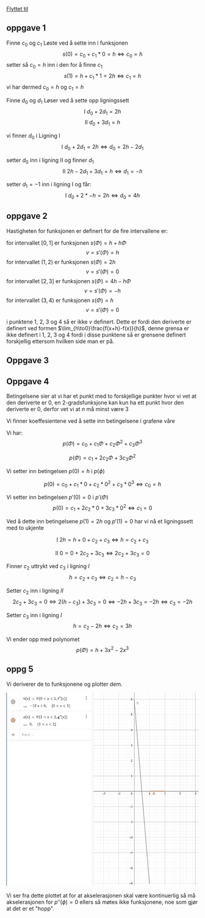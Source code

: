 [Flyttet til](file:///home/kristian/skolearbeidUiA/matte/prosjektoppgave-kalkulus/prosjektOppgave.md)
## oppgave 1

Finne $c_0$ og $c_1$
Løste ved å sette inn i funksjonen
$$
s(0)=c_0+c_1*0=h \Leftrightarrow c_0 = h
$$
setter så $c_0=h$ inn i den for å finne $c_1$
$$
s(1)=h+c_1*1=2h \Leftrightarrow c_1=h
$$
vi har dermed $c_0=h$ og $c_1=h$

Finne $d_0$ og $d_1$
Løser ved å sette opp ligningssett
$$
\text{I } d_0+2d_1=2h
$$
$$
\text{II } d_0+3d_1=h
$$

vi finner $d_0$ i Ligning I
$$
\text{I } d_0+2d_1=2h \Leftrightarrow d_0=2h-2d_1
$$

setter $d_0$ inn i ligning II og finner $d_1$
$$
\text{II } 2h-2d_1+3d_1=h \Leftrightarrow d_1=-h
$$

setter $d_1=-1$ inn i ligning I og får:
$$
\text{I } d_0+2*-h=2h \Leftrightarrow d_0 = 4h
$$

## oppgave 2

Hastigheten for funksjonen er definert for de fire intervallene er:

for intervallet $[0,1]$ er funksjonen $s(\Phi)=h+h\Phi$
$$
v=s'(\Phi)=h
$$
for intervallet $(1,2)$ er funksjonen $s(\Phi)=2h$
$$
v=s'(\Phi)=0
$$
for intervallet $[2,3]$ er funksjonen $s(\Phi)=4h-h\Phi$
$$
v=s'(\Phi)=-h
$$
for intervallet $(3,4)$ er funksjonen $s(\Phi)=h$
$$
v=s'(\Phi)=0
$$

i punktene 1, 2, 3 og 4 så er ikke $v$ definert. Dette er fordi den deriverte er definert ved formen $\lim_{h\to0}\frac{f(x+h)-f(x)}{h}$, denne grensa er ikke definert i 1, 2, 3 og 4 fordi i disse punktene så er grensene definert forskjellig ettersom hvilken side man er på.

## Oppgave 3

## Oppgave 4

Betingelsene sier at vi har et punkt med to forskjellige punkter hvor vi vet at den deriverte er $0$, en 2-gradsfunksjone kan kun ha ett punkt hvor den deriverte er $0$, derfor vet vi at $n$ må minst være $3$

Vi finner koeffesientene ved å sette inn betingelsene i grafene våre

Vi har:
$$
p(\Phi) = c_0 + c_1\Phi + c_2\Phi^2 + c_3\Phi^3
$$

$$
p(\Phi) = c_1 + 2c_2\Phi + 3c_3\Phi^2
$$

Vi setter inn betingelsen $p(0)=h$ i $p(\phi)$

$$
p(0) = c_0 + c_1*0 + c_2*0^2 + c_3*0^3 \Leftrightarrow c_0 = h
$$

Vi setter inn betingelsen $p'(0)=0$ i $p'(\Phi)$
$$
p(0) = c_1 + 2c_2*0 + 3c_3*0^2 \Leftrightarrow c_1 = 0
$$

Ved å dette inn betingelsene $p(1)=2h$ og $p'(1)=0$ har vi nå et ligningssett med to ukjente

$$
\text{I } 2h = h + 0 + c_2 + c_3 \Leftrightarrow h = c_2 + c_3
$$

$$
\text{II } 0 = 0 + 2c_2 + 3c_3 \Leftrightarrow 2c_2 + 3c_3 = 0
$$

Finner $c_2$ uttrykt ved $c_3$ i ligning $I$
$$
h = c_2 + c_3 \Leftrightarrow c_2 = h - c_3
$$

Setter $c_2$ inn i ligning $II$
$$
2c_2 + 3c_3 = 0 \Leftrightarrow 2(h-c_3) + 3c_3 = 0 \Leftrightarrow -2h + 3c_3 = -2h \Leftrightarrow c_3 = -2h
$$

Setter $c_3$ inn i ligning $I$
$$
h=c_2-2h \Leftrightarrow c_2 = 3h
$$

Vi ender opp med polynomet
$$
p(\Phi)=h+3x^2-2x^3
$$

## oppg 5

Vi deriverer de to funksjonene og plotter dem.

![](plotAkselerasjon.png)

Vi ser fra dette plottet at for at akselerasjonen skal være kontinuerlig så må akselerasjonen for $p''(\phi)=0$ ellers så møtes ikke funksjonene, noe som gjør at det er et "hopp".
